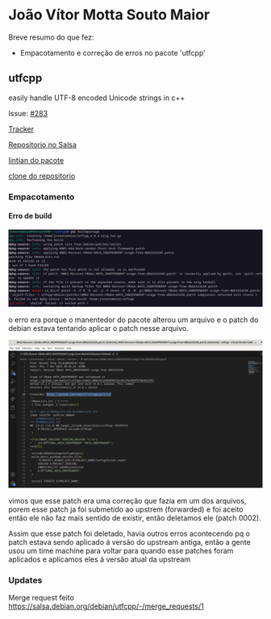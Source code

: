 # João Vítor Motta Souto Maior

Breve resumo do que fez:
- Empacotamento e correção de erros no pacote 'utfcpp'

## utfcpp

easily handle UTF-8 encoded Unicode strings in c++

Issue: [#283](https://salsa.debian.org/debian-brasilia-team/docs/-/issues/283)

[Tracker](https://tracker.debian.org/pkg/utfcpp)

[Repositorio no Salsa](https://salsa.debian.org/debian/utfcpp) 

[lintian do pacote](https://udd.debian.org/lintian/?packages=utfcpp)

[clone do repositorio](https://salsa.debian.org/jvsoutomaior/utfcpp)

### Empacotamento


#### Erro de build
![Imagem 3](../img/joao/utfcpp3.png)

o erro era porque o manentedor do pacote alterou um arquivo e o patch do debian estava tentando aplicar o patch nesse arquivo.

![Imagem 5](../img/joao/utfcpp5.png)

vimos que esse patch era uma correção que fazia em um dos arquivos, porem esse patch ja foi submetido ao upstrem (forwarded) e foi aceito então ele não faz mais sentido de existir, então deletamos ele (patch 0002).

Assim que esse patch foi deletado, havia outros erros acontecendo pq o patch estava sendo aplicado á versão do upstream antiga, então a gente usou um time machine para voltar para quando esse patches foram aplicados e aplicamos eles á versão atual da upstream



### Updates

Merge request feito
https://salsa.debian.org/debian/utfcpp/-/merge_requests/1